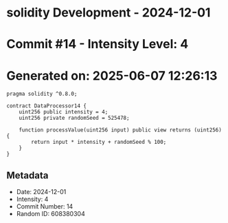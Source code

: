 ﻿# solidity Development - 2024-12-01
# Commit #14 - Intensity Level: 4
# Generated on: 2025-06-07 12:26:13
```solidity
pragma solidity ^0.8.0;

contract DataProcessor14 {
    uint256 public intensity = 4;
    uint256 private randomSeed = 525478;

    function processValue(uint256 input) public view returns (uint256) {
        return input * intensity + randomSeed % 100;
    }
}
```
## Metadata
- Date: 2024-12-01
- Intensity: 4
- Commit Number: 14
- Random ID: 608380304
